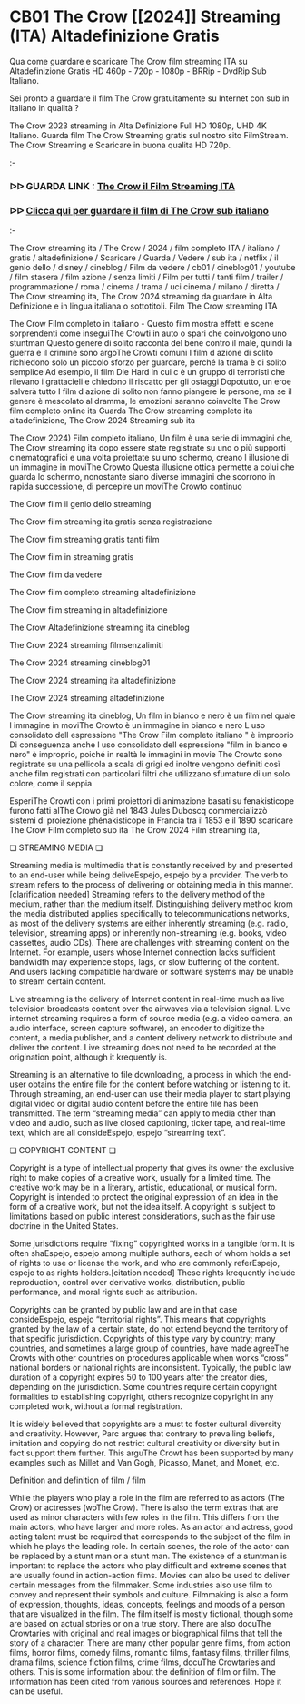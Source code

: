 # CB01 The Crow [[2024]] Streaming (ITA) AΙtadefinizione Gratis
Qua come guardare e scaricare The Crow film streaming ITA su Altadefinizione Gratis HD 460p - 720p - 1080p - BRRip - DvdRip Sub Italiano.

Sei pronto a guardare il film The Crow gratuitamente su Internet con sub in italiano in qualità ?

The Crow 2023 streaming in Alta Definizione Full HD 1080p, UHD 4K Italiano. Guarda film The Crow Streaming gratis sul nostro sito FilmStream. The Crow Streaming e Scaricare in buona qualita HD 720p.

:-

### ᐅᐅ GUARDA LINK : [The Crow il Film Streaming ITA](https://t.co/YaDy7Y0pLs)


### ᐅᐅ [Clicca qui per guardare il film di The Crow sub italiano](https://t.co/YaDy7Y0pLs)

:-

The Crow streaming ita / The Crow / 2024 / film completo ITA / italiano / gratis / altadefinizione / Scaricare / Guarda / Vedere / sub ita / netflix / il genio dello / disney / cineblog / Film da vedere / cb01 / cineblog01 / youtube / film stasera / film azione / senza limiti / Film per tutti / tanti film / trailer / programmazione / roma / cinema / trama / uci cinema / milano / diretta / The Crow streaming ita, The Crow 2024 streaming da guardare in Alta Definizione e in lingua italiana o sottotitoli. Film The Crow streaming ITA


The Crow Film completo in italiano - Questo film mostra effetti e scene sorprendenti come inseguiThe Crowti in auto o spari che coinvolgono uno stuntman Questo genere di solito racconta del bene contro il male, quindi la guerra e il crimine sono argoThe Crowti comuni I film d azione di solito richiedono solo un piccolo sforzo per guardare, perché la trama è di solito semplice Ad esempio, il film Die Hard in cui c è un gruppo di terroristi che rilevano i grattacieli e chiedono il riscatto per gli ostaggi Dopotutto, un eroe salverà tutto I film d azione di solito non fanno piangere le persone, ma se il genere è mescolato al dramma, le emozioni saranno coinvolte The Crow film completo online ita Guarda The Crow streaming completo ita altadefinizione, The Crow 2024 Streaming sub ita


The Crow 2024) Film completo italiano, Un film è una serie di immagini che, The Crow streaming ita dopo essere state registrate su uno o più supporti cinematografici e una volta proiettate su uno schermo, creano l illusione di un immagine in moviThe Crowto Questa illusione ottica permette a colui che guarda lo schermo, nonostante siano diverse immagini che scorrono in rapida successione, di percepire un moviThe Crowto continuo


The Crow film il genio dello streaming


The Crow film streaming ita gratis senza registrazione


The Crow film streaming gratis tanti film


The Crow film in streaming gratis


The Crow film da vedere


The Crow film completo streaming altadefinizione


The Crow film streaming in altadefinizione


The Crow Altadefinizione streaming ita cineblog


The Crow 2024 streaming filmsenzalimiti


The Crow 2024 streaming cineblog01


The Crow 2024 streaming ita altadefinizione


The Crow 2024 streaming altadefinizione


The Crow streaming ita cineblog, Un film in bianco e nero è un film nel quale l immagine in moviThe Crowto è un immagine in bianco e nero L uso consolidato dell espressione "The Crow Film completo italiano " è improprio Di conseguenza anche l uso consolidato dell espressione "film in bianco e nero" è improprio, poiché in realtà le immagini in movie The Crowto sono registrate su una pellicola a scala di grigi ed inoltre vengono definiti così anche film registrati con particolari filtri che utilizzano sfumature di un solo colore, come il seppia


EsperiThe Crowti con i primi proiettori di animazione basati su fenakisticope furono fatti alThe Crowo già nel 1843 Jules Duboscq commercializzò sistemi di proiezione phénakisticope in Francia tra il 1853 e il 1890 scaricare The Crow Film completo sub ita The Crow 2024 Film streaming ita,


❏ STREAMING MEDIA ❏

Streaming media is multimedia that is constantly received by and presented to an end-user while being deliveEspejo, espejo by a provider. The verb to stream refers to the process of delivering or obtaining media in this manner.[clarification needed] Streaming refers to the delivery method of the medium, rather than the medium itself. Distinguishing delivery method krom the media distributed applies specifically to telecommunications networks, as most of the delivery systems are either inherently streaming (e.g. radio, television, streaming apps) or inherently non-streaming (e.g. books, video cassettes, audio CDs). There are challenges with streaming content on the Internet. For example, users whose Internet connection lacks sufficient bandwidth may experience stops, lags, or slow buffering of the content. And users lacking compatible hardware or software systems may be unable to stream certain content.

Live streaming is the delivery of Internet content in real-time much as live television broadcasts content over the airwaves via a television signal. Live internet streaming requires a form of source media (e.g. a video camera, an audio interface, screen capture software), an encoder to digitize the content, a media publisher, and a content delivery network to distribute and deliver the content. Live streaming does not need to be recorded at the origination point, although it krequently is.

Streaming is an alternative to file downloading, a process in which the end-user obtains the entire file for the content before watching or listening to it. Through streaming, an end-user can use their media player to start playing digital video or digital audio content before the entire file has been transmitted. The term “streaming media” can apply to media other than video and audio, such as live closed captioning, ticker tape, and real-time text, which are all consideEspejo, espejo “streaming text”.


❏ COPYRIGHT CONTENT ❏

Copyright is a type of intellectual property that gives its owner the exclusive right to make copies of a creative work, usually for a limited time. The creative work may be in a literary, artistic, educational, or musical form. Copyright is intended to protect the original expression of an idea in the form of a creative work, but not the idea itself. A copyright is subject to limitations based on public interest considerations, such as the fair use doctrine in the United States.

Some jurisdictions require “fixing” copyrighted works in a tangible form. It is often shaEspejo, espejo among multiple authors, each of whom holds a set of rights to use or license the work, and who are commonly referEspejo, espejo to as rights holders.[citation needed] These rights krequently include reproduction, control over derivative works, distribution, public performance, and moral rights such as attribution.

Copyrights can be granted by public law and are in that case consideEspejo, espejo “territorial rights”. This means that copyrights granted by the law of a certain state, do not extend beyond the territory of that specific jurisdiction. Copyrights of this type vary by country; many countries, and sometimes a large group of countries, have made agreeThe Crowts with other countries on procedures applicable when works “cross” national borders or national rights are inconsistent. Typically, the public law duration of a copyright expires 50 to 100 years after the creator dies, depending on the jurisdiction. Some countries require certain copyright formalities to establishing copyright, others recognize copyright in any completed work, without a formal registration.

It is widely believed that copyrights are a must to foster cultural diversity and creativity. However, Parc argues that contrary to prevailing beliefs, imitation and copying do not restrict cultural creativity or diversity but in fact support them further. This arguThe Crowt has been supported by many examples such as Millet and Van Gogh, Picasso, Manet, and Monet, etc.

Definition and definition of film / film

While the players who play a role in the film are referred to as actors (The Crow) or actresses (woThe Crow). There is also the term extras that are used as minor characters with few roles in the film. This differs from the main actors, who have larger and more roles. As an actor and actress, good acting talent must be required that corresponds to the subject of the film in which he plays the leading role. In certain scenes, the role of the actor can be replaced by a stunt man or a stunt man. The existence of a stuntman is important to replace the actors who play difficult and extreme scenes that are usually found in action-action films. Movies can also be used to deliver certain messages from the filmmaker. Some industries also use film to convey and represent their symbols and culture. Filmmaking is also a form of expression, thoughts, ideas, concepts, feelings and moods of a person that are visualized in the film. The film itself is mostly fictional, though some are based on actual stories or on a true story. There are also docuThe Crowtaries with original and real images or biographical films that tell the story of a character. There are many other popular genre films, from action films, horror films, comedy films, romantic films, fantasy films, thriller films, drama films, science fiction films, crime films, docuThe Crowtaries and others. This is some information about the definition of film or film. The information has been cited from various sources and references. Hope it can be useful.
